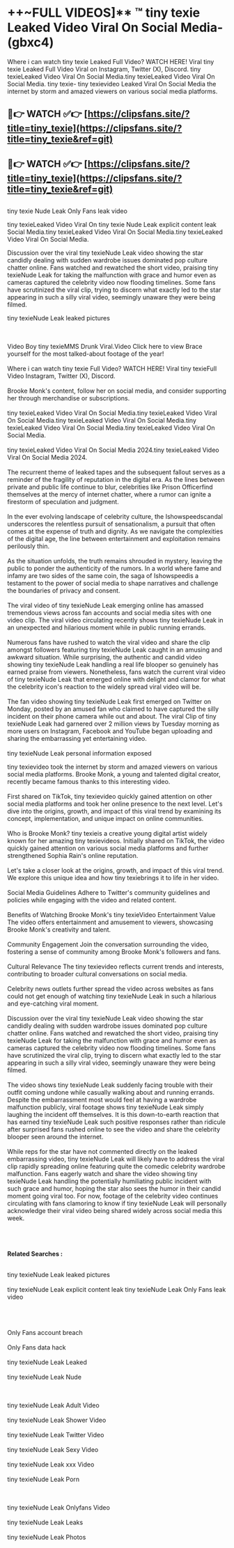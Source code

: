 #  ++~FULL VIDEOS]** ™ tiny texie Leaked Video Viral On Social Media- (gbxc4)

Where i can watch tiny texie Leaked Full Video? WATCH HERE! Viral tiny texie Leaked Full Video Viral on Instagram, Twitter (X), Discord.
tiny texieLeaked Video Viral On Social Media.tiny texieLeaked Video Viral On Social Media.
tiny texie- tiny texievideo Leaked Viral On Social Media the internet by storm and amazed viewers on various social media platforms.



## 🔴👉 WATCH ✅👉 [https://clipsfans.site/?title=tiny_texie](https://clipsfans.site/?title=tiny_texie&ref=git)


## 🔴👉 WATCH ✅👉 [https://clipsfans.site/?title=tiny_texie](https://clipsfans.site/?title=tiny_texie&ref=git)
##


tiny texie Nude Leak Only Fans leak video 


tiny texieLeaked Video Viral On  tiny texie Nude Leak explicit content leak Social Media.tiny texieLeaked Video Viral On Social Media.tiny texieLeaked Video Viral On Social Media.



Discussion over the viral tiny texieNude Leak video showing the star candidly dealing with sudden wardrobe issues dominated pop culture chatter online. Fans watched and rewatched the short video, praising tiny texieNude Leak for taking the malfunction with grace and humor even as cameras captured the celebrity video now flooding timelines. Some fans have scrutinized the viral clip, trying to discern what exactly led to the star appearing in such a silly viral video, seemingly unaware they were being filmed.


tiny texieNude Leak leaked pictures


  <br>

  <br>
Video Boy tiny texieMMS Drunk Viral.Video Click here to view Brace yourself for the most talked-about footage of the year!
<br><br>
Where i can watch tiny texie Full Video? WATCH HERE! Viral tiny texieFull Video Instagram, Twitter (X), Discord.
<br><br>
Brooke Monk's content, follow her on social media, and consider supporting her through merchandise or subscriptions.
<br><br>
tiny texieLeaked Video Viral On Social Media.tiny texieLeaked Video Viral On Social Media.tiny texieLeaked Video Viral On Social Media.tiny texieLeaked Video Viral On Social Media.tiny texieLeaked Video Viral On Social Media.
<br><br>
tiny texieLeaked Video Viral On Social Media 2024.tiny texieLeaked Video Viral On Social Media 2024.
<br><br>
The recurrent theme of leaked tapes and the subsequent fallout serves as a reminder of the fragility of reputation in the digital era. As the lines between private and public life continue to blur, celebrities like Prison Officerfind themselves at the mercy of internet chatter, where a rumor can ignite a firestorm of speculation and judgment.
<br><br>
In the ever evolving landscape of celebrity culture, the Ishowspeedscandal underscores the relentless pursuit of sensationalism, a pursuit that often comes at the expense of truth and dignity. As we navigate the complexities of the digital age, the line between entertainment and exploitation remains perilously thin.
<br><br>
As the situation unfolds, the truth remains shrouded in mystery, leaving the public to ponder the authenticity of the rumors. In a world where fame and infamy are two sides of the same coin, the saga of Ishowspeedis a testament to the power of social media to shape narratives and challenge the boundaries of privacy and consent.
<br><br>
The viral video of tiny texieNude Leak emerging online has amassed tremendous views across fan accounts and social media sites with one video clip. The viral video circulating recently shows tiny texieNude Leak in an unexpected and hilarious moment while in public running errands.
<br><br>
Numerous fans have rushed to watch the viral video and share the clip amongst followers featuring tiny texieNude Leak caught in an amusing and awkward situation. While surprising, the authentic and candid video showing tiny texieNude Leak handling a real life blooper so genuinely has earned praise from viewers. Nonetheless, fans watch the current viral video of tiny texieNude Leak that emerged online with delight and clamor for what the celebrity icon's reaction to the widely spread viral video will be.
<br><br>
The fan video showing tiny texieNude Leak first emerged on Twitter on Monday, posted by an amused fan who claimed to have captured the silly incident on their phone camera while out and about. The viral Clip of tiny texieNude Leak had garnered over 2 million views by Tuesday morning as more users on Instagram, Facebook and YouTube began uploading and sharing the embarrassing yet entertaining video.
<br><br>
tiny texieNude Leak personal information exposed

tiny texievideo took the internet by storm and amazed viewers on various social media platforms. Brooke Monk, a young and talented digital creator, recently became famous thanks to this interesting video.
<br><br>
First shared on TikTok, tiny texievideo quickly gained attention on other social media platforms and took her online presence to the next level. Let's dive into the origins, growth, and impact of this viral trend by examining its concept, implementation, and unique impact on online communities.
<br><br>
Who is Brooke Monk? tiny texieis a creative young digital artist widely known for her amazing tiny texievideos. Initially shared on TikTok, the video quickly gained attention on various social media platforms and further strengthened Sophia Rain's online reputation.
<br><br>
Let's take a closer look at the origins, growth, and impact of this viral trend. We explore this unique idea and how tiny texiebrings it to life in her video.
<br><br>
Social Media Guidelines Adhere to Twitter's community guidelines and policies while engaging with the video and related content.
<br><br>
Benefits of Watching Brooke Monk's tiny texieVideo Entertainment Value The video offers entertainment and amusement to viewers, showcasing Brooke Monk's creativity and talent.
<br><br>
Community Engagement Join the conversation surrounding the video, fostering a sense of community among Brooke Monk's followers and fans.
<br><br>
Cultural Relevance The tiny texievideo reflects current trends and interests, contributing to broader cultural conversations on social media.
<br><br>
Celebrity news outlets further spread the video across websites as fans could not get enough of watching tiny texieNude Leak in such a hilarious and eye-catching viral moment.
<br><br>
Discussion over the viral tiny texieNude Leak video showing the star candidly dealing with sudden wardrobe issues dominated pop culture chatter online. Fans watched and rewatched the short video, praising tiny texieNude Leak for taking the malfunction with grace and humor even as cameras captured the celebrity video now flooding timelines. Some fans have scrutinized the viral clip, trying to discern what exactly led to the star appearing in such a silly viral video, seemingly unaware they were being filmed.
<br><br>
The video shows tiny texieNude Leak suddenly facing trouble with their outfit coming undone while casually walking about and running errands. Despite the embarrassment most would feel at having a wardrobe malfunction publicly, viral footage shows tiny texieNude Leak simply laughing the incident off themselves. It is this down-to-earth reaction that has earned tiny texieNude Leak such positive responses rather than ridicule after surprised fans rushed online to see the video and share the celebrity blooper seen around the internet.
<br><br>
While reps for the star have not commented directly on the leaked embarrassing video, tiny texieNude Leak will likely have to address the viral clip rapidly spreading online featuring quite the comedic celebrity wardrobe malfunction. Fans eagerly watch and share the video showing tiny texieNude Leak handling the potentially humiliating public incident with such grace and humor, hoping the star also sees the humor in their candid moment going viral too. For now, footage of the celebrity video continues circulating with fans clamoring to know if tiny texieNude Leak will personally acknowledge their viral video being shared widely across social media this week.
<br><br>

<br><br>
<strong>Related Searches :</strong>
<br><br>

tiny texieNude Leak leaked pictures
<br><br>
tiny texieNude Leak explicit content leak
tiny texieNude Leak Only Fans leak video
<br><br>

<br><br>
Only Fans account breach
<br><br>
Only Fans data hack
<br><br>
tiny texieNude Leak Leaked
<br><br>
tiny texieNude Leak Nude

<br><br>
tiny texieNude Leak Adult Video
<br><br>
tiny texieNude Leak Shower Video
<br><br>
tiny texieNude Leak Twitter Video
<br><br>
tiny texieNude Leak Sexy Video
<br><br>
tiny texieNude Leak xxx Video
<br><br>
tiny texieNude Leak Porn

<br><br>
tiny texieNude Leak Onlyfans Video
<br><br>
tiny texieNude Leak Leaks
<br><br>
tiny texieNude Leak Photos
